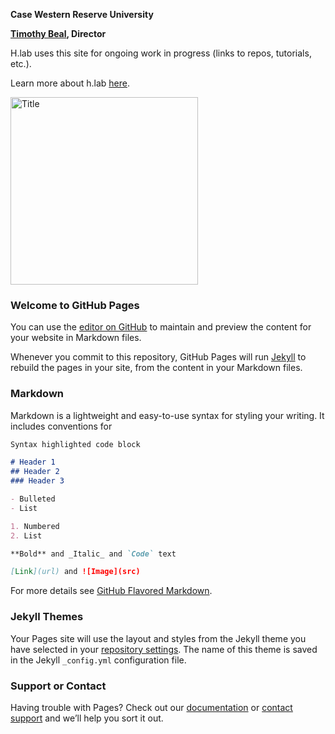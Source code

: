 **Case Western Reserve University**

**[Timothy Beal](https://www.timothybeal.com), Director**

H.lab uses this site for ongoing work in progress (links to repos, tutorials, etc.). 

Learn more about h.lab [here](https://www.case.edu/artsci/hlab).

<img src="images/hlab_logo.png?inline=true" title="Title" width="300">




### Welcome to GitHub Pages

You can use the [editor on GitHub](https://github.com/timothybeal/hlab/edit/master/README.md) to maintain and preview the content for your website in Markdown files.

Whenever you commit to this repository, GitHub Pages will run [Jekyll](https://jekyllrb.com/) to rebuild the pages in your site, from the content in your Markdown files.

### Markdown

Markdown is a lightweight and easy-to-use syntax for styling your writing. It includes conventions for

```markdown
Syntax highlighted code block

# Header 1
## Header 2
### Header 3

- Bulleted
- List

1. Numbered
2. List

**Bold** and _Italic_ and `Code` text

[Link](url) and ![Image](src)
```

For more details see [GitHub Flavored Markdown](https://guides.github.com/features/mastering-markdown/).

### Jekyll Themes

Your Pages site will use the layout and styles from the Jekyll theme you have selected in your [repository settings](https://github.com/timothybeal/hlab/settings). The name of this theme is saved in the Jekyll `_config.yml` configuration file.

### Support or Contact

Having trouble with Pages? Check out our [documentation](https://help.github.com/categories/github-pages-basics/) or [contact support](https://github.com/contact) and we’ll help you sort it out.
